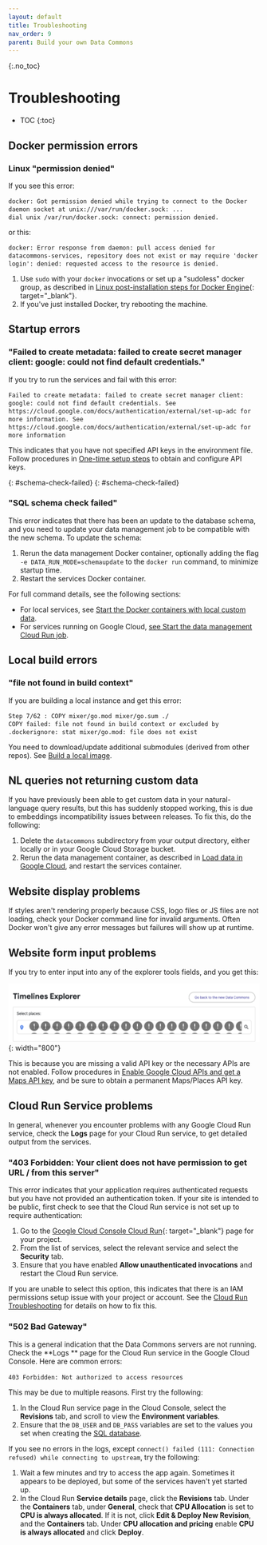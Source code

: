 ```yaml
---
layout: default
title: Troubleshooting
nav_order: 9
parent: Build your own Data Commons
---
```


{:.no_toc}
# Troubleshooting

* TOC
{:toc}

## Docker permission errors

### Linux "permission denied"

If you see this error:

```
docker: Got permission denied while trying to connect to the Docker daemon socket at unix:///var/run/docker.sock: ...
dial unix /var/run/docker.sock: connect: permission denied.
```

or this:

```
docker: Error response from daemon: pull access denied for datacommons-services, repository does not exist or may require 'docker login': denied: requested access to the resource is denied.
```

1. Use `sudo` with your `docker` invocations or set up a "sudoless" docker group, as described in [Linux post-installation steps for Docker Engine](https://docs.docker.com/engine/install/linux-postinstall/){: target="_blank"}.
1. If you've just installed Docker, try rebooting the machine.

## Startup errors

### "Failed to create metadata: failed to create secret manager client: google: could not find default credentials."

If you try to run the services and fail with this error:

```
Failed to create metadata: failed to create secret manager client: google: could not find default credentials. See https://cloud.google.com/docs/authentication/external/set-up-adc for more information. See https://cloud.google.com/docs/authentication/external/set-up-adc for more information
```

This indicates that you have not specified API keys in the environment file. Follow procedures in [One-time setup steps](/custom_dc/quickstart.html#setup) to obtain and configure API keys.

{: #schema-check-failed}
{: #schema-check-failed}
### "SQL schema check failed"

This error indicates that there has been an update to the database schema, and you need to update your data management job to be compatible with the new schema. To update the schema:

1. Rerun the data management Docker container, optionally adding the flag `-e DATA_RUN_MODE=schemaupdate` to the `docker run` command, to minimize startup time.
1. Restart the services Docker container.

For full command details, see the following sections:
- For local services, see [Start the Docker containers with local custom data](/custom_dc/custom_data.html#docker-data).
- For services running on Google Cloud, [see Start the data management Cloud Run job](/custom_dc/data_cloud#run-job).

## Local build errors

### "file not found in build context"

If you are building a local instance and get this error:

```
Step 7/62 : COPY mixer/go.mod mixer/go.sum ./
COPY failed: file not found in build context or excluded by .dockerignore: stat mixer/go.mod: file does not exist
```
You need to download/update additional submodules (derived from other repos). See [Build a local image](/custom_dc/build_image.html#build-repo).

## NL queries not returning custom data

If you have previously been able to get custom data in your natural-language query results, but this has suddenly stopped working, this is due to embeddings incompatibility issues between releases. To fix this, do the following:
1. Delete the `datacommons` subdirectory from your output directory, either locally or in your Google Cloud Storage bucket.
1. Rerun the data management container, as described in [Load data in Google Cloud](data_cloud.md), and restart the services container.

## Website display problems

If styles aren't rendering properly because CSS, logo files or JS files are not loading, check your Docker command line for invalid arguments. Often Docker won't give any error messages but failures will show up at runtime.

## Website form input problems

If you try to enter input into any of the explorer tools fields, and you get this:

![screenshot_troubleshoot](/assets/images/custom_dc/customdc_screenshot7.png){: width="800"}

This is because you are missing a valid API key or the necessary APIs are not enabled. Follow procedures in [Enable Google Cloud APIs and get a Maps API key](/custom_dc/quickstart.html#maps-key), and be sure to obtain a permanent Maps/Places API key.

## Cloud Run Service problems

In general, whenever you encounter problems with any Google Cloud Run service, check the **Logs** page for your Cloud Run service, to get detailed output from the services.

### "403 Forbidden: Your client does not have permission to get URL / from this server"

This error indicates that your application requires authenticated requests but you have not provided an authentication token. If your site is intended to be public, first check to see that the Cloud Run service is not set up to require authentication:
1. Go to the [Google Cloud Console Cloud Run](https://console.cloud.google.com?run){: target="_blank"} page for your project.
1. From the list of services, select the relevant service and select the **Security** tab.
1. Ensure that you have enabled **Allow unauthenticated invocations** and restart the Cloud Run service.

If you are unable to select this option, this indicates that there is an IAM permissions setup issue with your project or account. See the [Cloud Run Troubleshooting](https://cloud.google.com/run/docs/troubleshooting#unauthorized-client) for details on how to fix this.

### "502 Bad Gateway"

This is a general indication that the Data Commons servers are not running. Check the **Logs ** page for the Cloud Run service in the Google Cloud Console. Here are common errors:

`403 Forbidden: Not authorized to access resources`

This may be due to multiple reasons. First try the following:
1. In the Cloud Run service page in the Cloud Console, select the **Revisions** tab, and scroll to view the **Environment variables**.
1. Ensure that the `DB_USER` and `DB_PASS` variables are set to the values you set when creating the [SQL database](/custom_dc/data_cloud.html#create-sql).

If you see no errors in the logs, except `connect() failed (111: Connection refused) while connecting to upstream`, try the following:

1. Wait a few minutes and try to access the app again. Sometimes it appears to be deployed, but some of the services haven't yet started up.
1. In the Cloud Run **Service details** page, click the **Revisions** tab. Under the **Containers** tab, under **General**, check that **CPU Allocation** is set to **CPU is always allocated**. If it is not, click **Edit & Deploy New Revision**, and the **Containers** tab. Under **CPU allocation and pricing** enable **CPU is always allocated** and click **Deploy**.
